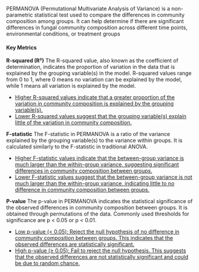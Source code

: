 PERMANOVA (Permutational Multivariate Analysis of Variance) is a non-parametric statistical test used to compare the differences in community composition among groups. It can help determine if there are significant differences in fungal community composition across different time points, environmental conditions, or treatment groups
#### Key Metrics
<b>R-squared (R²)</b>
The R-squared value, also known as the coefficient of determination, indicates the proportion of variation in the data that is explained by the grouping variable(s) in the model. R-squared values range from 0 to 1, where 0 means no variation can be explained by the model, while 1 means all variation is explained by the model.

* <u>Higher R-squared values indicate that a greater proportion of the variation in community composition is explained by the grouping variable(s).</u>
* <u>Lower R-squared values suggest that the grouping variable(s) explain little of the variation in community composition.</u>

<b>F-statistic</b>
 The F-statistic in PERMANOVA is a ratio of the variance explained by the grouping variable(s) to the variance within groups. It is calculated similarly to the F-statistic in traditional ANOVA.

* <u>Higher F-statistic values indicate that the between-group variance is much larger than the within-group variance, suggesting significant differences in community composition between groups.</u>
* <u>Lower F-statistic values suggest that the between-group variance is not much larger than the within-group variance, indicating little to no difference in community composition between groups.</u>

<b>P-value</b>
The p-value in PERMANOVA indicates the statistical significance of the observed differences in community composition between groups. It is obtained through permutations of the data. Commonly used thresholds for significance are p < 0.05 or p < 0.01.

* <u>Low p-value (< 0.05): Reject the null hypothesis of no difference in community composition between groups. This indicates that the observed differences are statistically significant.</u>
* <u>High p-value (≥ 0.05): Fail to reject the null hypothesis. This suggests that the observed differences are not statistically significant and could be due to random chance.</u>